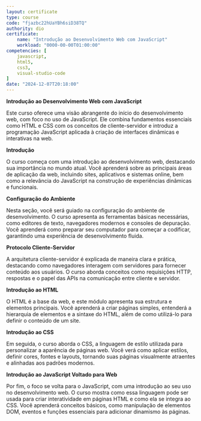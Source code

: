 ```yaml
---
layout: certificate
type: course
code: "fjazbc22hUaYBh6siD38TQ"
authority: dio
certificate:
    name: "Introdução ao Desenvolvimento Web com JavaScript"
    workload: "0000-00-00T01:00:00"
competencies: [
    javascript,
    html5,
    css3,
    visual-studio-code
]
date: "2024-12-07T20:18:00"
---
```


**Introdução ao Desenvolvimento Web com JavaScript**

Este curso oferece uma visão abrangente do início do desenvolvimento web, com foco no uso de JavaScript. Ele combina fundamentos essenciais como HTML e CSS com os conceitos de cliente-servidor e introduz a programação JavaScript aplicada à criação de interfaces dinâmicas e interativas na web.

**Introdução**

O curso começa com uma introdução ao desenvolvimento web, destacando sua importância no mundo atual. Você aprenderá sobre as principais áreas de aplicação da web, incluindo sites, aplicativos e sistemas online, bem como a relevância do JavaScript na construção de experiências dinâmicas e funcionais.

**Configuração do Ambiente**

Nesta seção, você será guiado na configuração do ambiente de desenvolvimento. O curso apresenta as ferramentas básicas necessárias, como editores de texto, navegadores modernos e consoles de depuração. Você aprenderá como preparar seu computador para começar a codificar, garantindo uma experiência de desenvolvimento fluida.

**Protocolo Cliente-Servidor**

A arquitetura cliente-servidor é explicada de maneira clara e prática, destacando como navegadores interagem com servidores para fornecer conteúdo aos usuários. O curso aborda conceitos como requisições HTTP, respostas e o papel das APIs na comunicação entre cliente e servidor.

**Introdução ao HTML**

O HTML é a base da web, e este módulo apresenta sua estrutura e elementos principais. Você aprenderá a criar páginas simples, entenderá a hierarquia de elementos e a sintaxe do HTML, além de como utilizá-lo para definir o conteúdo de um site.

**Introdução ao CSS**

Em seguida, o curso aborda o CSS, a linguagem de estilo utilizada para personalizar a aparência de páginas web. Você verá como aplicar estilos, definir cores, fontes e layouts, tornando suas páginas visualmente atraentes e alinhadas aos padrões modernos.

**Introdução ao JavaScript Voltado para Web**

Por fim, o foco se volta para o JavaScript, com uma introdução ao seu uso no desenvolvimento web. O curso mostra como essa linguagem pode ser usada para criar interatividade em páginas HTML e como ela se integra ao CSS. Você aprenderá conceitos básicos, como manipulação de elementos DOM, eventos e funções essenciais para adicionar dinamismo às páginas.